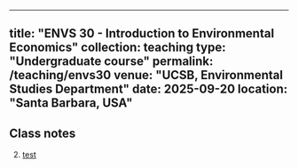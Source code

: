 
---
title: "ENVS 30 - Introduction to Environmental Economics"
collection: teaching
type: "Undergraduate course"
permalink: /teaching/envs30
venue: "UCSB, Environmental Studies Department"
date: 2025-09-20
location: "Santa Barbara, USA"
---

## Class notes


2. [test](/assets/Anna_Pede_CV_25-5.pdf)
